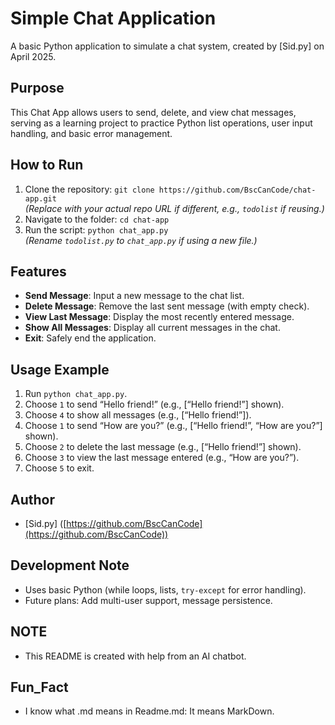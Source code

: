# Simple Chat Application
A basic Python application to simulate a chat system, created by [Sid.py] on April 2025.

## Purpose
This Chat App allows users to send, delete, and view chat messages, serving as a learning project to practice Python list operations, user input handling, and basic error management.

## How to Run
1. Clone the repository: `git clone https://github.com/BscCanCode/chat-app.git`  
   *(Replace with your actual repo URL if different, e.g., `todolist` if reusing.)*
2. Navigate to the folder: `cd chat-app`
3. Run the script: `python chat_app.py`  
   *(Rename `todolist.py` to `chat_app.py` if using a new file.)*

## Features
- **Send Message**: Input a new message to the chat list.
- **Delete Message**: Remove the last sent message (with empty check).
- **View Last Message**: Display the most recently entered message.
- **Show All Messages**: Display all current messages in the chat.
- **Exit**: Safely end the application.

## Usage Example
1. Run `python chat_app.py`.
2. Choose `1` to send “Hello friend!” (e.g., [“Hello friend!”] shown).
3. Choose `4` to show all messages (e.g., [“Hello friend!”]).
4. Choose `1` to send “How are you?” (e.g., [“Hello friend!”, “How are you?”] shown).
5. Choose `2` to delete the last message (e.g., [“Hello friend!”] shown).
6. Choose `3` to view the last message entered (e.g., “How are you?”).
7. Choose `5` to exit.

## Author
- [Sid.py] ([https://github.com/BscCanCode](https://github.com/BscCanCode))

## Development Note
- Uses basic Python (while loops, lists, `try-except` for error handling).
- Future plans: Add multi-user support, message persistence.

## NOTE
- This README is created with help from an AI chatbot.

## Fun_Fact
- I know what .md means in Readme.md: It means MarkDown.
